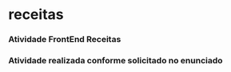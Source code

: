 # receitas
### Atividade FrontEnd Receitas
### Atividade realizada conforme solicitado no enunciado
